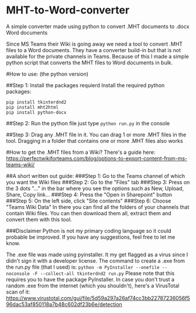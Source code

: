 # MHT-to-Word-converter
A simple converter made using python to convert .MHT documents to .docx Word documents

Since MS Teams their Wiki is going away we need a tool to convert .MHT files to a Word documents. They have a converter build-in but that is not available for the private channels in Teams. Because of this I made a simple python script that converts the MHT files to Word documents in bulk.


#How to use: (the python version)

##Step 1: Install the packages requierd
Install the required python packages:
```
pip install tkinterdnd2
pip install mht2html
pip install python-docx
```

##Step 2: Run the python file
just type `python run.py` in the console

##Step 3: Drag any .MHT file in it.
You can drag 1 or more .MHT files in the tool. Dragging in a folder that contains one or more .MHT files also works



#How to get the .MHT files from a Wiki?
There's a guide here: https://perfectwikiforteams.com/blog/options-to-export-content-from-ms-teams-wiki/

##A short written out guide:
###Step 1: Go to the Teams channel of which you want the Wiki files
###Step 2: Go to the "Files" tab
###Step 3: Press on the 3 dots "..." in the bar where you see the options such as New, Upload, Share, Copy link...
###Step 4: Press the "Open in Sharepoint" button
###Step 5: On the left side, click "Site contents"
###Step 6: Choose "Teams Wiki Data"
In there you can find all the folders of your channels that contain Wiki files. You can then download them all, extract them and convert them with this tool. 

###Disclaimer
Python is not my primary coding language so it could probable be improved. If you have any suggestions, feel free to let me know. 

The .exe file was made using pyinstaller. It my get flagged as a virus since I didn't sign it with a developer license. 
The command to create a .exe from the run.py file (that I used) is: `python -m PyInstaller --onefile --noconsole -F --collect-all tkinterdnd2 run.py` Please note that this requires you to have the package PyInstaller.
In case you don't trust a random .exe from the internet (which you shouldn't), here's a VirusTotal scan of it: https://www.virustotal.com/gui/file/5d59a297a26af74cc3bb22787236056f596dac53af850118a7b48c602df23b6e/detection

